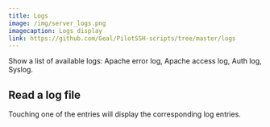 ```yaml
---
title: Logs 
image: /img/server_logs.png
imagecaption: Logs display
link: https://github.com/Geal/PilotSSH-scripts/tree/master/logs
---
```


Show a list of available logs: Apache error log, Apache access log, Auth log, Syslog.

## Read a log file

Touching one of the entries will display the corresponding log entries.

